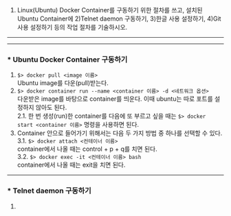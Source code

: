 1) Linux(Ubuntu) Docker Container를 구동하기 위한 절차를 쓰고, 설치된 Ubuntu Container에 2)Telnet daemon 구동하기, 3)한글 사용 설정하기, 4)Git 사용 설정하기 등의 작업 절차를 기술하시오.
---------------------------------------------------------
- - - - - - - - - - - - - - - - - - - - - - - - - - - - - 
### * Ubuntu Docker Container 구동하기

1. `$> docker pull <image 이름>` <br />
  Ubuntu image를 다운(pull)받는다. <br />
2. `$> docker container run --name <container 이름> -d <네트워크 옵션>` <br />
  다운받은 image를 바탕으로 container를 띄운다. 이때 ubuntu는 따로 포트를 설정하지 않아도 된다.<br />
2.1. 한 번 생성(run)한 container를 다음에 또 부르고 싶을 때는 `$> docker start <container 이름>` 명령을 사용하면 된다.<br />
3. Container 안으로 들어가기 위해서는 다음 두 가지 방법 중 하나를 선택할 수 있다.<br />
3.1. `$> docker attach <컨테이너 이름>`<br />
    container에서 나올 때는 control + p + q를 치면 된다.<br />
3.2. `$> docker exec -it <컨테이너 이름> bash`<br />
    container에서 나올 때는 exit을 치면 된다.<br />
    
- - - - - - - - - - - - - - - - - - - - - - - - - - - - - 
### * Telnet daemon 구동하기

1. 

